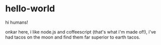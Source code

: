 # hello-world

hi humans!

onkar here, i like node.js and coffeescript (that's what i'm made of!),
i've had tacos on the moon and find them far superior to earth tacos.
